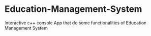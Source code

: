 # Education-Management-System
Interactive c++ console App that do some functionalities of Education Management System
